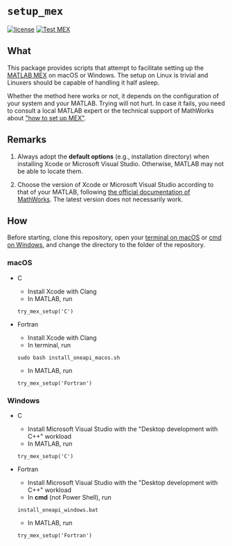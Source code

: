 # `setup_mex`

[![license](https://img.shields.io/badge/license-LGPLv3+-blue)](https://github.com/equipez/setup_mex/blob/main/LICENCE.txt)
[![Test MEX](https://github.com/equipez/setup_mex/actions/workflows/setup_mex.yml/badge.svg)](https://github.com/equipez/setup_mex/actions/workflows/setup_mex.yml)

## What

This package provides scripts that attempt to facilitate setting up the
[MATLAB MEX](https://www.mathworks.com/help/matlab/ref/mex.html) on macOS or Windows.
The setup on Linux is trivial and Linuxers should be capable of handling it half asleep.

Whether the method here works or not, it depends on the configuration of your system and your MATLAB.
Trying will not hurt. In case it fails, you need to consult a local MATLAB expert or the technical support
of MathWorks about ["how to set up MEX"](https://www.mathworks.com/help/matlab/ref/mex.html).

## Remarks

1. Always adopt the **default options** (e.g., installation directory) when installing Xcode or
   Microsoft Visual Studio. Otherwise, MATLAB may not be able to locate them.

2. Choose the version of Xcode or Microsoft Visual Studio according to that of your
   MATLAB, following [the official documentation of MathWorks](https://www.mathworks.com/support/requirements/supported-compilers.html).
   The latest version does not necessarily work.

## How

Before starting, clone this repository, open your [terminal on macOS](https://en.wikipedia.org/wiki/List_of_macOS_built-in_apps#Terminal)
or [cmd on Windows](https://en.wikipedia.org/wiki/Cmd.exe), and
change the directory to the folder of the repository.

### macOS

- C

    - Install Xcode with Clang
    - In MATLAB, run
    ```
    try_mex_setup('C')
    ```

- Fortran

    - Install Xcode with Clang
    - In terminal, run
    ```
    sudo bash install_oneapi_macos.sh
    ```
    - In MATLAB, run
    ```
    try_mex_setup('Fortran')
    ```

### Windows

- C

    - Install Microsoft Visual Studio with the "Desktop development with C++" workload
    - In MATLAB, run
    ```
    try_mex_setup('C')
    ```

- Fortran

    - Install Microsoft Visual Studio with the "Desktop development with C++" workload
    - In **cmd** (not Power Shell), run
    ```
    install_oneapi_windows.bat
    ```
    - In MATLAB, run
    ```
    try_mex_setup('Fortran')
    ```
